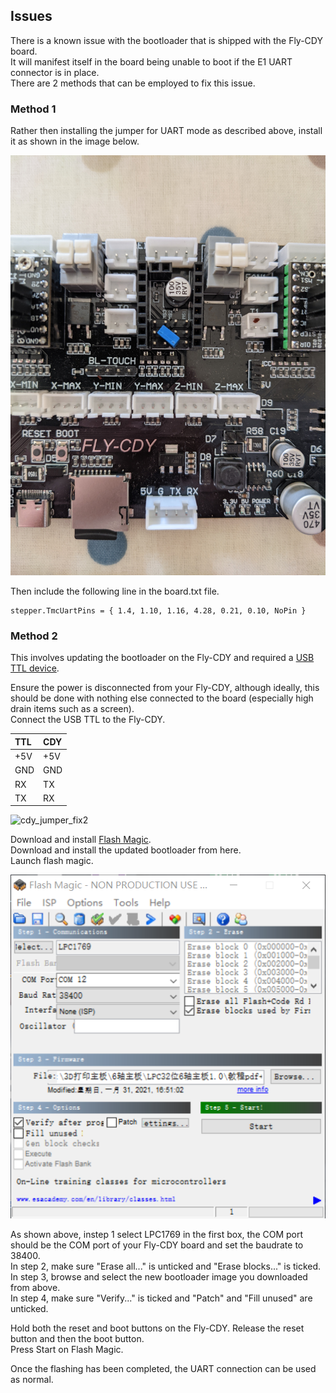 ## Issues

There is a known issue with the bootloader that is shipped with the Fly-CDY board.  
It will manifest itself in the board being unable to boot if the E1 UART connector is in place.  
There are 2 methods that can be employed to fix this issue.  

### Method 1

Rather then installing the jumper for UART mode as described above, install it as shown in the image below.  

![cdy_jumper_fix](https://github.com/FLYmaker/FLY-CDY/blob/master/Bootloader/fly_cdy_fix.jpg)

Then include the following line in the board.txt file.  
```
stepper.TmcUartPins = { 1.4, 1.10, 1.16, 4.28, 0.21, 0.10, NoPin }
```  

### Method 2

This involves updating the bootloader on the Fly-CDY and required a [USB TTL device](https://www.amazon.co.uk/dp/B00AFRXKFU/ref=cm_sw_em_r_mt_dp_2D8VTXSMW5DWXBT7F9GN).  

Ensure the power is disconnected from your Fly-CDY, although ideally, this should be done with nothing else connected to the board (especially high drain items such as a screen).  
Connect the USB TTL to the Fly-CDY.  

|TTL|CDY|
|:---|:---|
|+5V|+5V|
|GND|GND|
|RX|TX|
|TX|RX|

![cdy_jumper_fix2](https://github.com/FLYmaker/FLY-CDY/blob/master/Bootloader/fly_cdy_fix2.jpg)

Download and install [Flash Magic](https://www.flashmagictool.com/download.html&d=10.90/FlashMagic.exe).  
Download and install the updated bootloader from here.  
Launch flash magic. 

![flash_magic](https://github.com/FLYmaker/FLY-CDY/blob/master/Bootloader/flash_magic.png)

As shown above, instep 1 select LPC1769 in the first box, the COM port should be the COM port of your Fly-CDY board and set the baudrate to 38400.  
In step 2, make sure "Erase all..." is unticked and "Erase blocks..." is ticked.  
In step 3, browse and select the new bootloader image you downloaded from above.  
In step 4, make sure "Verify..." is ticked and "Patch" and "Fill unused" are unticked.  

Hold both the reset and boot buttons on the Fly-CDY. Release the reset button and then the boot button.  
Press Start on Flash Magic.  

Once the flashing has been completed, the UART connection can be used as normal.